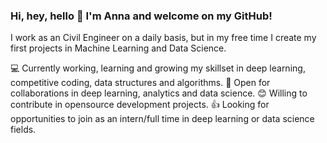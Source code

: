 ### Hi, hey, hello 👋 I'm Anna and welcome on my GitHub!

<!--
**AnnaMariaLedwon/AnnaMariaLedwon** is a ✨ _special_ ✨ repository because its `README.md` (this file) appears on your GitHub profile.
- 🔭 I’m currently working on ...
- 🌱 I’m currently learning ...
- 👯 I’m looking to collaborate on ...
- 🤔 I’m looking for help with ...
- 💬 Ask me about ...
- 📫 How to reach me: ...
- 😄 Pronouns: ...
- ⚡ Fun fact: ...
-->
I work as an Civil Engineer on a daily basis, but in my free time I create my first projects in Machine Learning and Data Science.

💻 Currently working, learning and growing my skillset in deep learning, competitive coding, data structures and algorithms.
🤝 Open for collaborations in deep learning, analytics and data science.
😊 Willing to contribute in opensource development projects.
👍 Looking for opportunities to join as an intern/full time in deep learning or data science fields.

